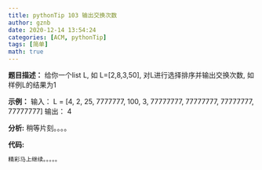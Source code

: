 ```yaml
---
title: pythonTip 103 输出交换次数
author: gznb
date: 2020-12-14 13:54:24
categories: [ACM, pythonTip]
tags: [简单]
math: true
---
```


**题目描述：**
给你一个list L, 如 L=[2,8,3,50], 对L进行选择排序并输出交换次数,
如样例L的结果为1

**示例：**
输入：
L = [4, 2, 25, 7777777, 100, 3, 77777777, 77777777, 77777777, 77777777]
输出：
4


**分析:**
稍等片刻。。。。

**代码:**
```python
精彩马上继续。。。。。
```

